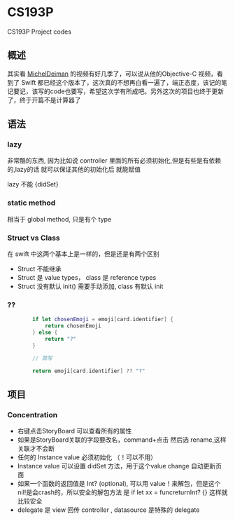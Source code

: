 # CS193P

CS193P Project codes

## 概述

其实看 [MichelDeiman](https://www.youtube.com/user/MichelDeiman) 的视频有好几季了，可以说从他的Objective-C 视频，看到了 Swift 都已经这个版本了，这次真的不想再白看一遍了，端正态度，该记的笔记要记，该写的code也要写，希望这次学有所成吧。另外这次的项目也终于更新了，终于开篇不是计算器了

## 语法

### lazy

非常酷的东西, 因为比如说 controller 里面的所有必须初始化,但是有些是有依赖的,lazy的话 就可以保证其他的初始化后 就能赋值

lazy 不能 {didSet}

### static method

相当于 global method, 只是有个 type

### Struct vs Class

在 swift 中这两个基本上是一样的，但是还是有两个区别

* Struct 不能继承
* Struct 是 value types， class 是 reference types
* Struct 没有默认 init() 需要手动添加, class 有默认 init

### ??

```swift
        if let chosenEmoji = emoji[card.identifier] {
            return chosenEmoji
        } else {
            return "?"
        }

        // 简写

        return emoji[card.identifier] ?? "?"
```

## 项目

### Concentration

* 右键点击StoryBoard 可以查看所有的属性
* 如果是StoryBoard关联的字段要改名，command+点击 然后选 rename,这样关联才不会断
* 任何的 Instance value 必须初始化 （！可以不用）
* Instance value 可以设置 didSet 方法，用于这个value change 自动更新页面
* 如果一个函数的返回值是 Int? (optional), 可以用 value！来解包，但是这个nil!是会crash的，所以安全的解包方法 是  if let xx = funcreturnInt? {} 这样就比较安全
* delegate 是 view 回传 controller , datasource 是特殊的 delegate
